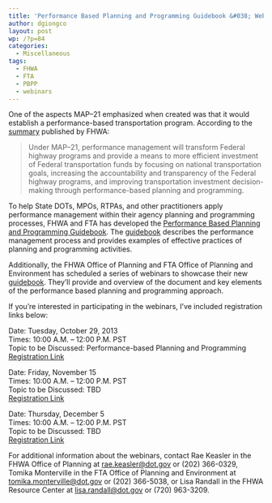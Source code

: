 ```yaml
---
title: 'Performance Based Planning and Programming Guidebook &#038; Webinars'
author: dgiongco
layout: post
wp: /?p=84
categories:
  - Miscellaneous
tags:
  - FHWA
  - FTA
  - PBPP
  - webinars
---
```

One of the aspects MAP&#8211;21 emphasized when created was that it would establish a performance-based transportation program. According to the [summary][1] published by FHWA:

> Under MAP&#8211;21, performance management will transform Federal highway programs and provide a means to more efficient investment of Federal transportation funds by focusing on national transportation goals, increasing the accountability and transparency of the Federal highway programs, and improving transportation investment decision-making through performance-based planning and programming.

To help State DOTs, MPOs, RTPAs, and other practitioners apply performance management within their agency planning and programming processes, FHWA and FTA has developed the [Performance Based Planning and Programming Guidebook][2]. The [guidebook][2] describes the performance management process and provides examples of effective practices of planning and programming activities.

Additionally, the FHWA Office of Planning and FTA Office of Planning and Environment has scheduled a series of webinars to showcase their new [guidebook][2]. They&#8217;ll provide and overview of the document and key elements of the performance based planning and programming approach.

<!--more-->

If you&#8217;re interested in participating in the webinars, I&#8217;ve included registration links below:

Date: Tuesday, October 29, 2013  
Times: 10:00 A.M. – 12:00 P.M. PST  
Topic to be Discussed: Performance-based Planning and Programming  
[Registration Link][3]

Date: Friday, November 15  
Times: 10:00 A.M. – 12:00 P.M. PST  
Topic to be Discussed: TBD  
[Registration Link][4]

Date: Thursday, December 5  
Times: 10:00 A.M. – 12:00 P.M. PST  
Topic to be Discussed: TBD  
[Registration Link][5]

For additional information about the webinars, contact Rae Keasler in the FHWA Office of Planning at rae.keasler@dot.gov or (202) 366-0329, Tomika Monterville in the FTA Office of Planning and Environment at tomika.monterville@dot.gov or (202) 366-5038, or Lisa Randall in the FHWA Resource Center at lisa.randall@dot.gov or (720) 963-3209.

 [1]: http://www.fhwa.dot.gov/map21/summaryinfo.cfm
 [2]: http://www.fhwa.dot.gov/planning/performance_based_planning/pbpp_guidebook/index.cfm
 [3]: https://www.nhi.fhwa.dot.gov/resources/webconference/viewconference.aspx?webconfid=26839
 [4]: http://www.nhi.fhwa.dot.gov/resources/webconference/viewconference.aspx?webconfid=26859
 [5]: https://www.nhi.fhwa.dot.gov/resources/webconference/viewconference.aspx?webconfid=26846